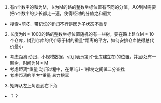 1. 有n个数字的和为M，长为M的路的整数坐标位置有不同的分值，从0到M需要把n个数字的步长都走一遍，使得经过的分值之和最大
  - 搜索+剪枝，带记忆的动归不行是因为子状态不重复

2. 长度为N = 1000的路的整数坐标位置随机的有一些树，要在路上建立M = 10个仓库，树到仓库的代价等于树的重量*距离的平方，如何安排仓库使得总代价最小
  - 考虑距离
  动归，小规模数据，s[i,j]表示第j个仓库建立在i的位置，并且i处有一颗树，时间为N * M
  - 考虑距离*重量
  动归过程中，在第i与i - 1棵树之间做二分查找
  - 考虑距离的平方*重量
  暴力搜索

3. 矩阵从左上角走到右下角
  - ？？
